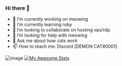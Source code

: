 ### Hi there 👋
- 🔭 I’m currently working on meowing
- 🌱 I’m currently learning ruby
- 👯 I’m looking to collaborate on hosting vps/rdp
- 🤔 I’m looking for help with meowing
- 💬 Ask me about how cats work
- 📫 How to reach me: Discord [DEMON CAT#0001]

![image](https://user-images.githubusercontent.com/88768096/154109752-d0324071-78e5-4ccb-b0c8-b87e1fe505b9.png)
[![My Awesome Stats](https://awesome-github-stats.azurewebsites.net/user-stats/0demoncat0)](https://git.io/awesome-stats-card)

